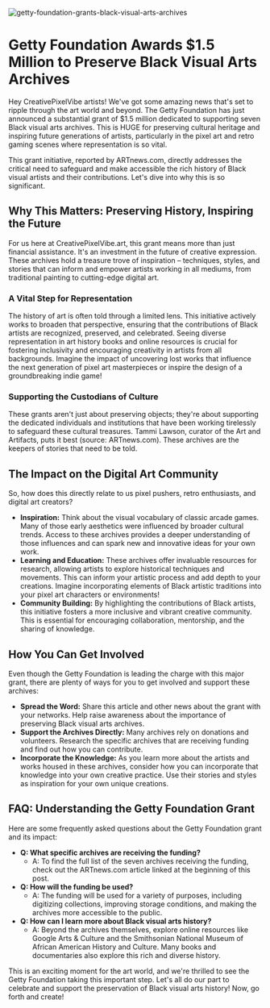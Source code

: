 ![getty-foundation-grants-black-visual-arts-archives](https://images.pexels.com/photos/4483114/pexels-photo-4483114.jpeg?auto=compress&cs=tinysrgb&fit=crop&h=627&w=1200)

# Getty Foundation Awards $1.5 Million to Preserve Black Visual Arts Archives

Hey CreativePixelVibe artists! We've got some amazing news that's set to ripple through the art world and beyond. The Getty Foundation has just announced a substantial grant of $1.5 million dedicated to supporting seven Black visual arts archives. This is HUGE for preserving cultural heritage and inspiring future generations of artists, particularly in the pixel art and retro gaming scenes where representation is so vital.

This grant initiative, reported by ARTnews.com, directly addresses the critical need to safeguard and make accessible the rich history of Black visual artists and their contributions. Let's dive into why this is so significant.

## Why This Matters: Preserving History, Inspiring the Future

For us here at CreativePixelVibe.art, this grant means more than just financial assistance. It's an investment in the future of creative expression. These archives hold a treasure trove of inspiration – techniques, styles, and stories that can inform and empower artists working in all mediums, from traditional painting to cutting-edge digital art.

### A Vital Step for Representation

The history of art is often told through a limited lens. This initiative actively works to broaden that perspective, ensuring that the contributions of Black artists are recognized, preserved, and celebrated. Seeing diverse representation in art history books and online resources is crucial for fostering inclusivity and encouraging creativity in artists from all backgrounds. Imagine the impact of uncovering lost works that influence the next generation of pixel art masterpieces or inspire the design of a groundbreaking indie game!

### Supporting the Custodians of Culture

These grants aren't just about preserving objects; they're about supporting the dedicated individuals and institutions that have been working tirelessly to safeguard these cultural treasures. Tammi Lawson, curator of the Art and Artifacts, puts it best (source: ARTnews.com). These archives are the keepers of stories that need to be told.

## The Impact on the Digital Art Community

So, how does this directly relate to us pixel pushers, retro enthusiasts, and digital art creators?

*   **Inspiration:** Think about the visual vocabulary of classic arcade games. Many of those early aesthetics were influenced by broader cultural trends. Access to these archives provides a deeper understanding of those influences and can spark new and innovative ideas for your own work.
*   **Learning and Education:** These archives offer invaluable resources for research, allowing artists to explore historical techniques and movements. This can inform your artistic process and add depth to your creations. Imagine incorporating elements of Black artistic traditions into your pixel art characters or environments!
*   **Community Building:** By highlighting the contributions of Black artists, this initiative fosters a more inclusive and vibrant creative community. This is essential for encouraging collaboration, mentorship, and the sharing of knowledge.

## How You Can Get Involved

Even though the Getty Foundation is leading the charge with this major grant, there are plenty of ways for you to get involved and support these archives:

*   **Spread the Word:** Share this article and other news about the grant with your networks. Help raise awareness about the importance of preserving Black visual arts archives.
*   **Support the Archives Directly:** Many archives rely on donations and volunteers. Research the specific archives that are receiving funding and find out how you can contribute.
*   **Incorporate the Knowledge:** As you learn more about the artists and works housed in these archives, consider how you can incorporate that knowledge into your own creative practice. Use their stories and styles as inspiration for your own unique creations.

## FAQ: Understanding the Getty Foundation Grant

Here are some frequently asked questions about the Getty Foundation grant and its impact:

*   **Q: What specific archives are receiving the funding?**
    *   A: To find the full list of the seven archives receiving the funding, check out the ARTnews.com article linked at the beginning of this post.
*   **Q: How will the funding be used?**
    *   A: The funding will be used for a variety of purposes, including digitizing collections, improving storage conditions, and making the archives more accessible to the public.
*   **Q: How can I learn more about Black visual arts history?**
    *   A: Beyond the archives themselves, explore online resources like Google Arts & Culture and the Smithsonian National Museum of African American History and Culture. Many books and documentaries also explore this rich and diverse history.

This is an exciting moment for the art world, and we're thrilled to see the Getty Foundation taking this important step. Let's all do our part to celebrate and support the preservation of Black visual arts history! Now, go forth and create!

